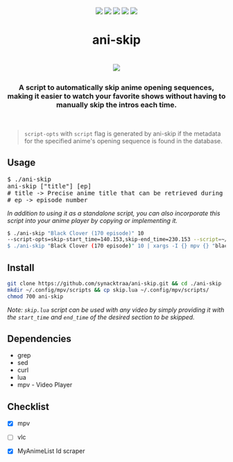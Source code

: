
<p align=center>
<br>
<a href="http://makeapullrequest.com"><img src="https://img.shields.io/badge/PRs-welcome-darkorange.svg"></a>
<img src="https://img.shields.io/badge/os-linux-darkorange">
<img src="https://img.shields.io/badge/os-mac-darkorange">
<img src="https://img.shields.io/badge/os-windows-darkorange">
<img src="https://img.shields.io/badge/os-android-darkorange">
<br>
</p>

<h1 align="center">ani-skip<h1>

<p align="center">
<img src="https://media.tenor.com/CHVEROnz6hMAAAAC/asta-black-clover.gif">
</p>

<h3 align="center">
A script to automatically skip anime opening sequences, making it easier to watch your favorite shows without having to manually skip the intros each time.
</h3>
<br>

> `script-opts` with `script` flag is generated by ani-skip if the metadata for the specified anime's opening sequence is found in the database.

## Usage

<pre>
$ ./ani-skip
ani-skip ["title"] [ep]
# title -> Precise anime title that can be retrieved during anime selection (e.g. <a href="https://github.com/pystardust/ani-cli">ani-cli</a> anime selection)
# ep -> episode number 
</pre>

*In addition to using it as a standalone script, you can also incorporate this script into your anime player by copying or implementing it.*

```sh
$ ./ani-skip "Black Clover (170 episode)" 10
--script-opts=skip-start_time=140.153,skip-end_time=230.153 --script=~/.config/mpv/scripts/skip.lua"
$ ./ani-skip "Black Clover (170 episode)" 10 | xargs -I {} mpv {} "black_clover_ep10.mp4"
```

## Install

```sh
git clone https://github.com/synacktraa/ani-skip.git && cd ./ani-skip
mkdir ~/.config/mpv/scripts && cp skip.lua ~/.config/mpv/scripts/
chmod 700 ani-skip
```
*Note:  `skip.lua` script can be used with any video by simply providing it with the `start_time` and `end_time` of the desired section to be skipped.*

## Dependencies

- grep
- sed
- curl
- lua
- mpv - Video Player

## Checklist


- [x] mpv
- [ ] vlc
- [x] MyAnimeList Id scraper

